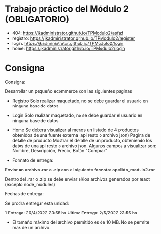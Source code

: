 # Trabajo práctico del Módulo 2 (OBLIGATORIO)

  - 404: https://jkadministrator.github.io/TPModulo2/asfad
  - registro: https://jkadministrator.github.io/TPModulo2/register
  - login: https://jkadministrator.github.io/TPModulo2/login
  - home: https://jkadministrator.github.io/TPModulo2/login


# Consigna

Consigna:

Desarrollar un pequeño ecommerce con las siguientes paginas

- Registro
Solo realizar maquetado, no se debe guardar el usuario en ninguna base de datos

- Login
Solo realizar maquetado, no se debe guardar el usuario en ninguna base de datos

- Home
Se debera visualizar al menos un listado de 4 productos obtenidos de una fuente externa (api resto o archivo json)
Pagina de detalle de producto
Mostrar el detalle de un producto, obteniendo los datos de una api resto o archivo json. Algunos campos a visualizar son: Nombre, Descripción, Precio, Botón "Comprar"

- Formato de entrega:

Enviar un archivo .rar o .zip con el siguiente formato: apellido_modulo2.rar

Dentro del .rar o .zip se debe enviar el/los archivos generados por react (excepto node_modules)

Fechas de entrega:

Se prodra entregar esta unidad:

1 Entrega: 26/4/2022 23:55 hs
Ultima Entrega: 2/5/2022 23:55 hs
* El tamaño máximo del archivo permitido es de 10 MB. No se permite mas de un archivo.
